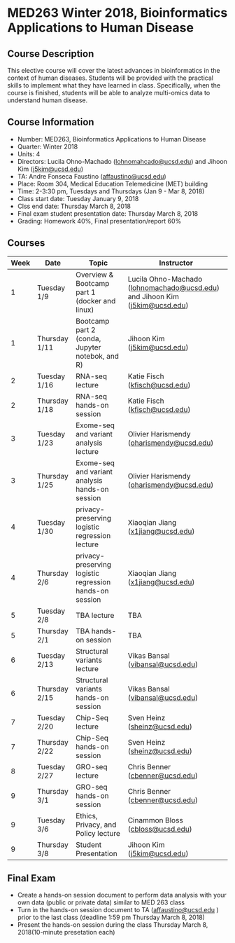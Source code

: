 
# MED263 Winter 2018, Bioinformatics Applications to Human Disease

## Course Description
This elective course will cover the latest advances in bioinformatics in the context of human diseases. Students will be provided with the practical skills to implement what they have learned in class. Specifically, when the course is finished, students will be able to analyze multi-omics data to understand human disease.


## Course Information
* Number: MED263, Bioinformatics Applications to Human Disease
* Quarter: Winter 2018
* Units: 4
* Directors: Lucila Ohno-Machado (lohnomahcado@ucsd.edu) and Jihoon Kim (j5kim@ucsd.edu)
* TA: Andre Fonseca Faustino (affaustino@ucsd.edu)
* Place: Room 304, Medical Education Telemedicine (MET) building
* Time: 2-3:30 pm, Tuesdays and Thursdays (Jan 9 - Mar 8, 2018)
* Class start date: Tuesday January 9, 2018
* Clss end date: Thursday March 8, 2018
* Final exam student presentation date: Thursday March 8, 2018
* Grading: Homework 40%, Final presentation/report 60%



## Courses
| Week | Date                | Topic                                            | Instructor |
|------|---------------------|--------------------------------------------------|------------|
| 1    | Tuesday  1/9  | Overview & Bootcamp part 1 (docker and linux)    | Lucila Ohno-Machado (lohnomachado@ucsd.edu) and Jihoon Kim (j5kim@ucsd.edu) |
| 1    | Thursday 1/11 | Bootcamp part 2 (conda, Jupyter notebok, and R)  | Jihoon Kim (j5kim@ucsd.edu) |
| 2    | Tuesday  1/16 | RNA-seq lecture                                  | Katie Fisch (kfisch@ucsd.edu) |
| 2    | Thursday 1/18 | RNA-seq hands-on session                         | Katie Fisch  (kfisch@ucsd.edu)|
| 3    | Tuesday  1/23  | Exome-seq and variant analysis lecture            | Olivier Harismendy (oharismendy@ucsd.edu) |
| 3    | Thursday 1/25 | Exome-seq and variant analysis hands-on session   | Olivier Harismendy (oharismendy@ucsd.edu) |
| 4    | Tuesday  1/30  | privacy-preserving logistic regression lecture          | Xiaoqian Jiang (x1jiang@ucsd.edu) |
| 4    | Thursday 2/6   | privacy-preserving logistic regression hands-on session | Xiaoqian Jiang (x1jiang@ucsd.edu) |
| 5    | Tuesday  2/8  | TBA lecture          | TBA |
| 5    | Thursday 2/1  | TBA hands-on session | TBA |
| 6    | Tuesday  2/13 | Structural variants lecture          | Vikas Bansal (vibansal@ucsd.edu) |
| 6    | Thursday 2/15  | Structural variants hands-on session | Vikas Bansal (vibansal@ucsd.edu) |
| 7    | Tuesday  2/20  | Chip-Seq lecture          | Sven Heinz (sheinz@ucsd.edu) |
| 7    | Thursday 2/22  | Chip-Seq hands-on session | Sven Heinz (sheinz@ucsd.edu) |
| 8    | Tuesday  2/27  | GRO-seq lecture            | Chris Benner (cbenner@ucsd.edu) |
| 9    | Thursday 3/1   | GRO-seq  hands-on session | Chris Benner (cbenner@ucsd.edu)  |
| 9    | Tuesday  3/6  | Ethics, Privacy, and Policy lecture          | Cinammon Bloss (cbloss@ucsd.edu) |
| 9    | Thursday 3/8   | Student Presentation | Jihoon Kim (j5kim@ucsd.edu) |


## Final Exam
* Create a hands-on session document to perform data analysis with your own data (public or private data) similar to MED 263 class
* Turn in the hands-on session document to TA (affaustino@ucsd.edu ) prior to the last class (deadline  1:59 pm Thursday March 8, 2018)
* Present the hands-on session during the class Thursday March 8, 2018(10-minute presetation each)
